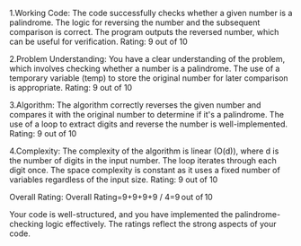 1.Working Code:
The code successfully checks whether a given number is a palindrome.
The logic for reversing the number and the subsequent comparison is correct.
The program outputs the reversed number, which can be useful for verification.
    Rating: 9 out of 10

2.Problem Understanding:
You have a clear understanding of the problem, which involves checking whether a number is a palindrome.
The use of a temporary variable (temp) to store the original number for later comparison is appropriate.
    Rating: 9 out of 10

3.Algorithm:
The algorithm correctly reverses the given number and compares it with the original number to determine if it's a palindrome.
The use of a loop to extract digits and reverse the number is well-implemented.
    Rating: 9 out of 10

4.Complexity:
The complexity of the algorithm is linear (O(d)), where d is the number of digits in the input number.
The loop iterates through each digit once.
The space complexity is constant as it uses a fixed number of variables regardless of the input size.
    Rating: 9 out of 10

Overall Rating:
Overall Rating=9+9+9+9 / 4=9 out of 10

Your code is well-structured, and you have implemented the palindrome-checking logic effectively. The ratings reflect the strong aspects of your code.